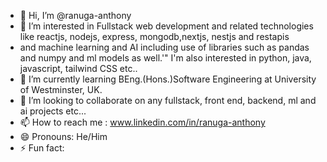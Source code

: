 - 👋 Hi, I’m @ranuga-anthony
- 👀 I’m interested in Fullstack web development and related technologies like reactjs, nodejs, express, mongodb,nextjs, nestjs and restapis
- and machine learning and AI including use of libraries such as pandas and numpy and ml models as well.'" I'm also interested in python, java, javascript, tailwind CSS etc..
- 🌱 I’m currently learning BEng.(Hons.)Software Engineering at University of Westminster, UK.
- 💞️ I’m looking to collaborate on any fullstack, front end, backend, ml and ai projects etc...
- 📫 How to reach me :  www.linkedin.com/in/ranuga-anthony
- 😄 Pronouns: He/Him
- ⚡ Fun fact: 

<!---
ranuga-anthony/ranuga-anthony is a ✨ special ✨ repository because its `README.md` (this file) appears on your GitHub profile.
You can click the Preview link to take a look at your changes.
--->
